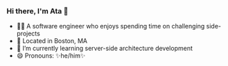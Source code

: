 ### Hi there, I'm Ata 👋

- 👨🏽‍ A software engineer who enjoys spending time on challenging side-projects
- 📍 Located in Boston, MA
- 🌱 I’m currently learning server-side architecture development
- 😄 Pronouns: ✨he/him✨

<!--
<p align="left">
<img src="https://github-readme-stats.vercel.app/api?username=AtaGowani&show_icons=true&theme=vue" alt="AtaGowani" />
</p>

<p align="left">
<img src="https://github-readme-stats.vercel.app/api/top-langs/?username=AtaGowani&theme=vue&layout=compact" alt="AtaGowani" />
</p>

<!--
**AtaGowani/AtaGowani** is a  _special_ ✨ repository because its `README.md` (this file) appears on your GitHub profile.

Here are some ideas to get you started:

-->
